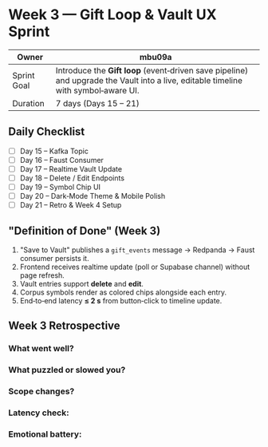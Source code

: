 # Week 3 — Gift Loop & Vault UX Sprint

Owner | mbu09a
--- | ---
Sprint Goal | Introduce the **Gift loop** (event‑driven save pipeline) and upgrade the Vault into a live, editable timeline with symbol‑aware UI.
Duration | 7 days (Days 15 – 21)

## Daily Checklist
- [ ] Day 15 – Kafka Topic
- [ ] Day 16 – Faust Consumer
- [ ] Day 17 – Realtime Vault Update
- [ ] Day 18 – Delete / Edit Endpoints
- [ ] Day 19 – Symbol Chip UI
- [ ] Day 20 – Dark‑Mode Theme & Mobile Polish
- [ ] Day 21 – Retro & Week 4 Setup

## "Definition of Done" (Week 3)
1. "Save to Vault" publishes a `gift_events` message → Redpanda → Faust consumer persists it.
2. Frontend receives realtime update (poll or Supabase channel) without page refresh.
3. Vault entries support **delete** and **edit**.
4. Corpus symbols render as colored chips alongside each entry.
5. End‑to‑end latency **≤ 2 s** from button‑click to timeline update.

## Week 3 Retrospective

### What went well?

### What puzzled or slowed you?

### Scope changes?

### Latency check:

### Emotional battery: 